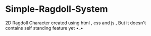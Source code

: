 # Simple-Ragdoll-System
2D Ragdoll Character created using html , css and js , But it doesn't contains self standing feature yet •_•
